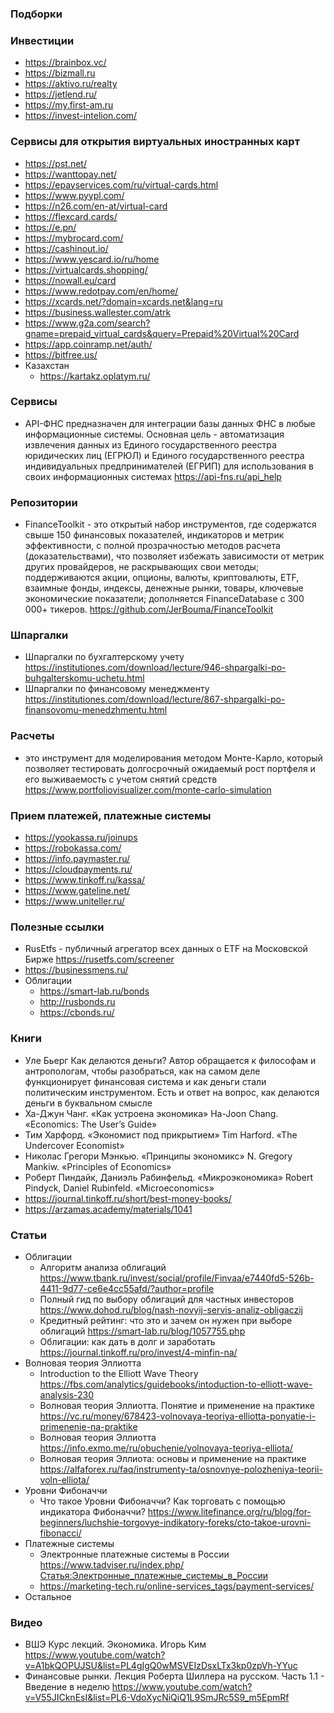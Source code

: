 ### Подборки

### Инвестиции

- https://brainbox.vc/
- https://bizmall.ru
- https://aktivo.ru/realty
- https://jetlend.ru/
- https://my.first-am.ru
- https://invest-intelion.com/

### Сервисы для открытия виртуальных иностранных карт

- https://pst.net/
- https://wanttopay.net/
- https://epayservices.com/ru/virtual-cards.html
- https://www.pyypl.com/
- https://n26.com/en-at/virtual-card
- https://flexcard.cards/
- https://e.pn/
- https://mybrocard.com/
- https://cashinout.io/
- https://www.yescard.io/ru/home
- https://virtualcards.shopping/
- https://nowall.eu/card
- https://www.redotpay.com/en/home/
- https://xcards.net/?domain=xcards.net&lang=ru
- https://business.wallester.com/atrk
- https://www.g2a.com/search?gname=prepaid_virtual_cards&query=Prepaid%20Virtual%20Card
- https://app.coinramp.net/auth/
- https://bitfree.us/
- Казахстан
    - https://kartakz.oplatym.ru/

### Сервисы

- API-ФНС предназначен для интеграции базы данных ФНС в любые информационные системы. Основная цель - автоматизация извлечения данных из Единого государственного реестра юридических лиц (ЕГРЮЛ) и Единого государственного реестра индивидуальных предпринимателей (ЕГРИП) для использования в своих информационных системах https://api-fns.ru/api_help

### Репозитории

- FinanceToolkit - это открытый набор инструментов, где содержатся свыше 150 финансовых показателей, индикаторов и метрик эффективности, с полной прозрачностью методов расчета (доказательствами), что позволяет избежать зависимости от метрик других провайдеров, не раскрывающих свои методы; поддерживаются акции, опционы, валюты, криптовалюты, ETF, взаимные фонды, индексы, денежные рынки, товары, ключевые экономические показатели; дополняется FinanceDatabase с 300 000+ тикеров. https://github.com/JerBouma/FinanceToolkit

### Шпаргалки

- Шпаргалки по бухгалтерскому учету https://institutiones.com/download/lecture/946-shpargalki-po-buhgalterskomu-uchetu.html
- Шпаргалки по финансовому менеджменту https://institutiones.com/download/lecture/867-shpargalki-po-finansovomu-menedzhmentu.html

### Расчеты

- это инструмент для моделирования методом Монте-Карло, который позволяет тестировать долгосрочный ожидаемый рост портфеля и его выживаемость с учетом снятий средств https://www.portfoliovisualizer.com/monte-carlo-simulation

### Прием платежей, платежные системы

- https://yookassa.ru/joinups
- https://robokassa.com/
- https://info.paymaster.ru/
- https://cloudpayments.ru/
- https://www.tinkoff.ru/kassa/
- https://www.gateline.net/
- https://www.uniteller.ru/

### Полезные ссылки

- RusEtfs - публичный агрегатор всех данных о ETF на Московской Бирже https://rusetfs.com/screener
- https://businessmens.ru/
- Облигации
    - https://smart-lab.ru/bonds
    - http://rusbonds.ru
    - https://cbonds.ru/

### Книги

- Уле Бьерг Как делаются деньги? Автор обращается к философам и антропологам, чтобы разобраться, как на самом деле функционирует финансовая система и как деньги стали политическим инструментом. Есть и ответ на вопрос, как делаются деньги в буквальном смысле
- Ха-Джун Чанг. «Как устроена экономика» Ha-Joon Chang. «Economics: The User’s Guide»
- Тим Харфорд. «Экономист под прикрытием» Tim Harford. «The Undercover Economist»
- Hиколас Грегори Мэнкью. «Принципы экономикс» N. Gregory Mankiw. «Principles of Economics»
- Роберт Пиндайк, Даниэль Рабинфельд. «Микроэкономика» Robert Pindyck, Daniel Rubinfeld. «Microeconomics»
- https://journal.tinkoff.ru/short/best-money-books/
- https://arzamas.academy/materials/1041

### Статьи

- Облигации
    - Алгоритм анализа облигаций https://www.tbank.ru/invest/social/profile/Finvaa/e7440fd5-526b-4411-9d77-ce6e4cc55afd/?author=profile
    - Полный гид по выбору облигаций для частных инвесторов https://www.dohod.ru/blog/nash-novyij-servis-analiz-obligaczij
    - Кредитный рейтинг: что это и зачем он нужен при выборе облигаций https://smart-lab.ru/blog/1057755.php
    - Облигации: как дать в долг и заработать https://journal.tinkoff.ru/pro/invest/4-minfin-na/
- Волновая теория Эллиотта
    - Introduction to the Elliott Wave Theory https://fbs.com/analytics/guidebooks/intoduction-to-elliott-wave-analysis-230
    - Волновая теория Эллиотта. Понятие и применение на практике https://vc.ru/money/678423-volnovaya-teoriya-elliotta-ponyatie-i-primenenie-na-praktike
    - Волновая теория Эллиотта https://info.exmo.me/ru/obuchenie/volnovaya-teoriya-elliota/
    - Волновая теория Эллиота: основы и применение на практике https://alfaforex.ru/faq/instrumenty-ta/osnovnye-polozheniya-teorii-voln-elliota/
- Уровни Фибоначчи
    - Что такое Уровни Фибоначчи? Как торговать с помощью индикатора Фибоначчи? https://www.litefinance.org/ru/blog/for-beginners/luchshie-torgovye-indikatory-foreks/cto-takoe-urovni-fibonacci/
- Платежные системы
    - Электронные платежные системы в России https://www.tadviser.ru/index.php/Статья:Электронные_платежные_системы_в_России
    - https://marketing-tech.ru/online-services_tags/payment-services/
- Остальное

### Видео

- ВШЭ Курс лекций. Экономика. Игорь Ким https://www.youtube.com/watch?v=A1bkQOPUJSU&list=PL4gIgQ0wMSVEIzDsxLTx3kp0zpVh-YYuc
- Финансовые рынки. Лекция Роберта Шиллера на русском. Часть 1.1 - Введение в неделю https://www.youtube.com/watch?v=V55JICknEsI&list=PL6-VdoXycNiQiQ1L9SmJRc5S9_m5EpmRf